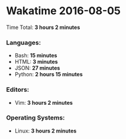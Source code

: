 # Wakatime 2016-08-05

Time Total: **3 hours 2 minutes**

### Languages:
- Bash: **15 minutes** 
- HTML: **3 minutes** 
- JSON: **27 minutes** 
- Python: **2 hours 15 minutes** 

### Editors:
- Vim: **3 hours 2 minutes** 

### Operating Systems:
- Linux: **3 hours 2 minutes** 

